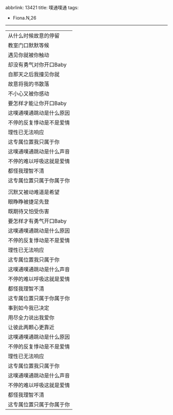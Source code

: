 abbrlink: 13421
title: 噗通噗通
tags:
  - Fiona.N,26
---
|      |
|--|
|从什么时候故意的停留|
|教室门口默默等候|
|遇见你就被你触动|
|却没有勇气对你开口Baby|
|自那天之后我撞见你就|
|故意将我的书散落|
|不小心又被你感动|
|要怎样才能让你开口Baby|
|这噗通噗通跳动是什么原因|
|不停的反复悸动是不是爱情|
|理性已无法响应|
|这专属位置我只属于你|
|这噗通噗通跳动是什么声音|
|不停的难以呼吸这就是爱情|
|都怪我理智不清|
|这专属位置只属于你属于你|
|      |
|沉默又被动难道是希望|
|眼睁睁被捷足先登|
|既期待又怕受伤害|
|要怎样才有勇气开口Baby|
|这噗通噗通跳动是什么原因|
|不停的反复悸动是不是爱情|
|理性已无法响应|
|这专属位置我只属于你|
|这噗通噗通跳动是什么声音|
|不停的难以呼吸这就是爱情|
|都怪我理智不清|
|这专属位置只属于你属于你|
|事到如今我已决定|
|用尽全力说出我爱你|
|让彼此两颗心更靠近|
|这噗通噗通跳动是什么原因|
|不停的反复悸动是不是爱情|
|理性已无法响应|
|这专属位置我只属于你|
|这噗通噗通跳动是什么声音|
|不停的难以呼吸这就是爱情|
|都怪我理智不清|
|这专属位置只属于你属于你|